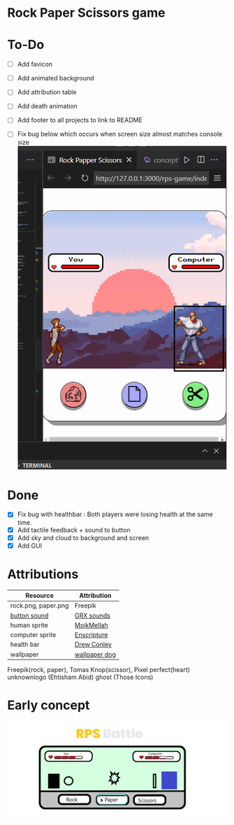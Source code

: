# Rock Paper Scissors game

# To-Do
- [ ] Add favicon
- [ ] Add animated background
- [ ] Add attribution table
- [ ] Add death animation
- [ ] Add footer to all projects to link to README 
- [ ] Fix bug below which occurs when screen size almost matches console size
![](RPSglitch.gif)


# Done
- [x] Fix bug with healthbar : Both players were losing health at the same time.
- [x] Add tactile feedback + sound to button
- [x] Add sky and cloud to background and screen
- [x] Add GUI
# Attributions
Resource | Attribution
---|---
rock.png, paper.png| Freepik
[button sound](buttonsound.mp3) | [GRX sounds](https://www.youtube.com/watch?v=8m7i4GdYycs&ab_channel=GFXSounds)
human sprite| [MoikMellah](https://opengameart.org/content/mv-platformer-male-32x64)
computer sprite | [Enscripture](https://www.spriters-resource.com/snes/finalfight3finalfighttough/sheet/36298/)
health bar | [Drew Conley](https://www.youtube.com/watch?v=KJxY6MadV2M&ab_channel=DrewConley)
wallpaper| [wallpaper dog](https://wallpaper.dog/pixel)
Freepik(rock, paper), Tomas Knop(scissor), Pixel perfect(heart)
unknownlogo (Ehtisham Abid)
ghost  (Those Icons)
# Early concept
![](img/concept1.png)